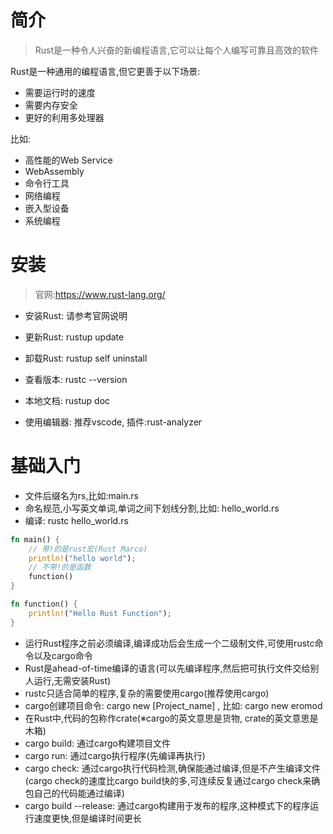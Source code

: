 # 简介
> Rust是一种令人兴奋的新编程语言,它可以让每个人编写可靠且高效的软件

Rust是一种通用的编程语言,但它更善于以下场景:
- 需要运行时的速度
- 需要内存安全
- 更好的利用多处理器

比如:
- 高性能的Web Service
- WebAssembly
- 命令行工具
- 网络编程
- 嵌入型设备
- 系统编程

# 安装
> 官网:https://www.rust-lang.org/

- 安装Rust: 请参考官网说明
- 更新Rust: rustup update
- 卸载Rust: rustup self uninstall
- 查看版本: rustc --version
- 本地文档: rustup doc

- 使用编辑器: 推荐vscode,  插件:rust-analyzer

# 基础入门
- 文件后缀名为rs,比如:main.rs
- 命名规范,小写英文单词,单词之间下划线分割,比如: hello_world.rs
- 编译: rustc hello_world.rs

```rust
fn main() {
    // 带!的是rust宏(Rust Marco)
    println!("hello world");
    // 不带!的是函数
    function()
}

fn function() {
    println!("Hello Rust Function");
}
```

- 运行Rust程序之前必须编译,编译成功后会生成一个二级制文件,可使用rustc命令以及cargo命令
- Rust是ahead-of-time编译的语言(可以先编译程序,然后把可执行文件交给别人运行,无需安装Rust)
- rustc只适合简单的程序,复杂的需要使用cargo(推荐使用cargo)
- cargo创建项目命令: cargo new [Project_name] , 比如: cargo new eromod
- 在Rust中,代码的包称作crate(※cargo的英文意思是货物, crate的英文意思是木箱)
- cargo build:  通过cargo构建项目文件
- cargo run:    通过cargo执行程序(先编译再执行)
- cargo check:  通过cargo执行代码检测,确保能通过编译,但是不产生编译文件(cargo check的速度比cargo build快的多,可连续反复通过cargo check来确包自己的代码能通过编译)
- cargo build --release: 通过cargo构建用于发布的程序,这种模式下的程序运行速度更快,但是编译时间更长

